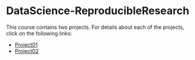 # DataScience-ReproducibleResearch

This course contains two projects. For details about each of the projects, click on the following links:

* [Project01](https://github.com/FirasSadiyah/DataScience-ReproducibleResearch/blob/master/PA1_template.md)
* [Project02](http://...)

